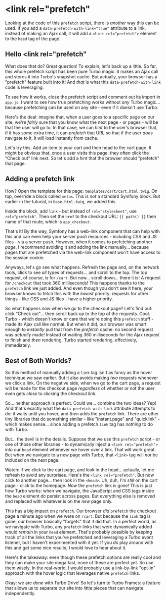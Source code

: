 # <link rel="prefetch"

Looking at the code of this `prefetch` script, there is *another* way this can
be used. If you add a `data-prefetch-with-link="true"` attribute to a link, instead
of making an Ajax call, it will add a `<link rel="prefetch">` element to the
`head` tag of the page.

## Hello <link rel="prefetch"

What does that do? Great question! To explain, let's back up a little. So far, this
whole prefetch script has been pure Turbo magic: it makes an Ajax call
and stores it into Turbo's snapshot cache. But actually, your browser has a
"prefetch" feature built into it! And *that* is what this `data-prefetch-with-link`
code is leveraging.

To see how it works, close the prefetch script and comment out its import in
`app.js`. I want to see how true prefetching works without *any* Turbo magic...
because prefetching can be used on any site - even if it doesn't use Turbo.

Here's the deal: imagine that, when a user goes to a specific page on our site,
we're *fairly* sure that you know what the next page - or pages - will be that the
user will go to. In that case, we can *hint* to the user's browser that, if it has
some extra time, it can *prefetch* that URL so that if the user *does* navigate to
it, it will load instantly from cache.

Let's try this. Add an item to your cart and then head to the cart page. It might
be obvious that, once a user visits this page, they often click the "Check out"
link next. So let's add a *hint* that the browser should "prefetch" that page.

## Adding a prefetch link

How? Open the template for this page: `templates/cart/cart.html.twig`. On top,
override a block called `metas`. This is *not* a standard Symfony block. But
earlier in the tutorial, in `base.html.twig`, we added this.

Inside the block, add `link` - but instead of `rel="stylesheet"`, use
`rel="prefetch"`. Then set the `href` to the checkout URL: `{{ path() }}` then
name of that route, which is `app_checkout`.

That's it! By the way, Symfony has a web-link component that can help with this
and can even help your server *push* resources - including CSS and JS files - via a
server push. However, when it comes to prefetching another *page*, I recommend
avoiding it and adding the link manually...  because pages that are prefetched via
the web-link component won't have access to the session cookie.

Anyways, let's go see what happens. Refresh the page and, on the network tools,
click to see *all* types of requests... and scroll to the top. The top request,
of course, is for `/cart`. But now... scroll down... there it is! A request for
`/checkout` that took 360 milliseconds! This happens thanks to the `prefetch` link
we just added. And even though you don't see it here, your browser knows to fetch
this with the *lowest* priority: requests for other things - like CSS and JS
files - have a higher priority.

So what happens *now* when we go to the checkout page? Let's find out: click
"Check out"... then scroll back up to the top of the requests. Cool. Turbo -
which doesn't know or care that we're doing this `prefetch` stuff - made its
Ajax call like normal. But when it did, our browser was smart enough to *instantly*
pull that from the *prefetch* cache: no second request was *actually* made! Instead
of waiting 360 milliseconds for the Ajax request to finish and *then* rendering,
Turbo started rendering, effectively, immediately.

## Best of Both Worlds?

So this method of manually adding a `link` tag isn't as fancy as the hover technique
we saw earlier. But it also avoids making *two* requests whenever we click a link.
On the negative side, when we go to the cart page, a request will be made for the
checkout page *regardless* of whether or not the user even gets *close* to clicking
the checkout link.

So... neither approach is perfect. Could we... combine the two ideas? Yep! And
that's exactly what the `data-prefetch-with-link` attribute attempts to do: it
waits until you hover, and *then* adds the `prefetch` link. There are other tiny
libraries that do something similar - like "instant.page" and "quicklink" - which
makes sense... since adding a prefetch `link` tag has *nothing* to do with Turbo.

But... the devil is in the details. Suppose that we use this `prefetch` script - or
one of those other libraries - to dynamically inject a `<link rel="prefetch">` into
our `head` element whenever we hover over a link. That will work great. But when
we navigate to a new page with Turbo, that `<link>` tag will *not* be included
on the next page.

Watch: if we click to the cart page, and look in the head... actually, let me refresh
to avoid any surprises. Here's the `<link rel="prefetch"`. But now click to another
page... then look in the `<head>`. Uh, duh, I'm *still* on the cart page - click
to the homepage. *Now* the `prefetch` link is gone! This is just how Turbo works:
when we navigate, the JavaScript and CSS tags inside the `head` element *do* persist
across pages. But everything else is removed and replaced with whatever is on the
*new* page only.

This has a big impact on `prefetch`. Our browser *did* `prefetch` the checkout
page a minute ago when we were on `/cart`. But because the `link` tag is gone, our
browser basically "forgets" that it did that. In a perfect world, as we navigate
with Turbo, any `prefetch` links that were dynamically added would *remain* in
your `head` element. That's probably possible by keeping track of all the links
that you've prefetched and leveraging a Turbo event listener, but I haven't
experimented with it yet. If you *do* play around with this and get some nice
results, I would love to hear about it.

Here's the takeaway: even though these prefetch options are really cool and they can
make your site mega fast, none of these are perfect yet. So use them wisely.
In the real-world, I would probably use a link-by-link "opt-in" approach with the
hover logic that leverages native `prefetch` links.

Okay: we are *done* with Turbo Drive! So let's turn to Turbo Frames: a feature that
allows us to separate our site into little pieces that can navigate independently.
